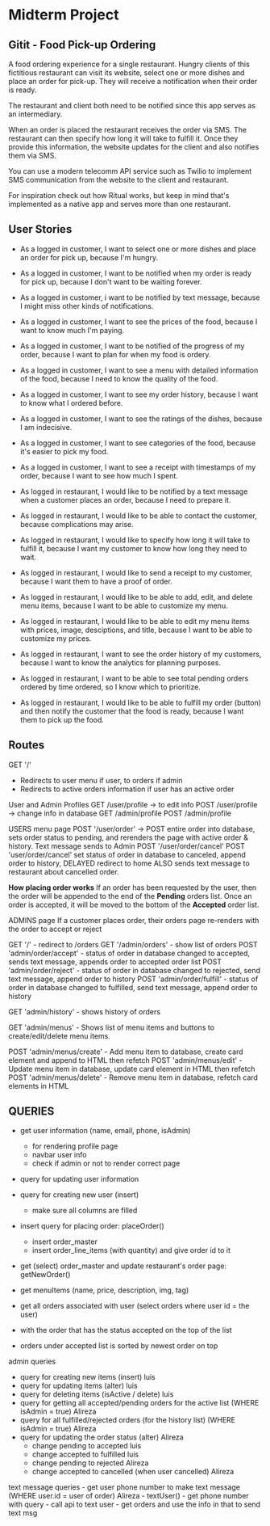 Midterm Project
=========

## Gitit - Food Pick-up Ordering
A food ordering experience for a single restaurant. Hungry clients of this fictitious restaurant can visit its website, select one or more dishes and place an order for pick-up. They will receive a notification when their order is ready.

The restaurant and client both need to be notified since this app serves as an intermediary.

When an order is placed the restaurant receives the order via SMS. The restaurant can then specify how long it will take to fulfill it. Once they provide this information, the website updates for the client and also notifies them via SMS.

You can use a modern telecomm API service such as Twilio to implement SMS communication from the website to the client and restaurant.

For inspiration check out how Ritual works, but keep in mind that's implemented as a native app and serves more than one restaurant.

## User Stories
- As a logged in customer, I want to select one or more dishes and place an order for pick up, because I'm hungry.
- As a logged in customer, I want to be notified when my order is ready for pick up, because I don't want to be waiting forever.
- As a logged in customer, i want to be notified by text message, because I might miss other kinds of notifications.
- As a logged in customer, I want to see the prices of the food, because I want to know much I'm paying.
- As a logged in customer, I want to be notified of the progress of my order, because I want to plan for when my food is ordery.
- As a logged in customer, I want to see a menu with detailed information of the food, because I need to know the quality of the food.
- As a logged in customer, I want to see my order history, because I want to know what I ordered before.
- As a logged in customer, I want to see the ratings of the dishes, because I am indecisive.
- As a logged in customer, I want to see categories of the food, because it's easier to pick my food.
- As a logged in customer, I want to see a receipt with timestamps of my order, because I want to see how much I spent.

- As logged in restaurant, I would like to be notified by a text message when a customer places an order, because I need to prepare it.
- As logged in restaurant, I would like to be able to contact the customer, because complications may arise.
- As logged in restaurant, I would like to specify how long it will take to fulfill it, because I want my customer to know how long they need to wait.
- As logged in restaurant, I would like to send a receipt to my customer, because I want them to have a proof of order.
- As logged in restaurant, I would like to be able to add, edit, and delete menu items, because I want to be able to customize my menu.
- As logged in restaurant, I would like to be able to edit my menu items with prices, image, desciptions, and title, because I want to be able to customize my prices.
- As logged in restaurant, I want to see the order history of my customers, because I want to know the analytics for planning purposes.
- As logged in restaurant, I want to be able to see total pending orders ordered by time ordered, so I know which to prioritize.
- As logged in restaurant, I would like to be able to fulfill my order (button) and then notify the customer that the food is ready, because I want them to pick up the food.

## Routes
GET '/'
- Redirects to user menu if user, to orders if admin
- Redirects to active orders information if user has an active order

User and Admin Profiles
GET /user/profile -> to edit info
POST /user/profile -> change info in database
GET /admin/profile
POST /admin/profile

USERS menu page
POST '/user/order' -> POST entire order into database, sets order status to pending, and rerenders the page with active order & history. Text message sends to Admin
POST '/user/order/cancel'
POST 'user/order/cancel' set status of order in database to canceled, append order to history, DELAYED redirect to home
ALSO sends text message to restaurant about cancelled order.


<!-- IF user goes to home and adds a new menu item while there is still an active order then goes to order page
  => New order form (Add another order? <--text>) above active order & history -->

**How placing order works**
If an order has been requested by the user, then the order will be appended to the end of the **Pending** orders list.
Once an order is accepted, it will be moved to the bottom of the **Accepted** order list.

ADMINS page
If a customer places order, their orders page re-renders with the order to accept or reject

GET '/' - redirect to /orders
GET '/admin/orders' - show list of orders
POST 'admin/order/accept' - status of order in database changed to accepted, sends text message, appends order to accepted order list 
POST 'admin/order/reject' - status of order in database changed to rejected, send text message, append order to history 
POST 'admin/order/fulfill' - status of order in database changed to fulfilled, send text message, append order to history

GET 'admin/history' - shows history of orders

GET 'admin/menus' - Shows list of menu items and buttons to create/edit/delete menu items.

POST 'admin/menus/create' - Add menu item to database, create card element and append to HTML then refetch
POST 'admin/menus/edit' - Update menu item in database, update card element in HTML then refetch
POST 'admin/menus/delete' - Remove menu item in database, refetch card elements in HTML

## QUERIES 
- get user information (name, email, phone, isAdmin)
  - for rendering profile page
  - navbar user info
  - check if admin or not to render correct page

- query for updating user information

- query for creating new user (insert)
  - make sure all columns are filled 

- insert query for placing order: placeOrder()
  - insert order_master
  - insert order_line_items (with quantity) and give order id to it

- get (select) order_master and update restaurant's order page: getNewOrder()

- get menuItems (name, price, description, img, tag)

- get all orders associated with user (select orders where user id = the user)
 - with the order that has the status accepted on the top of the list 
 - orders under accepted list is sorted by newest order on top 

admin queries

  - query for creating new items (insert) luis
  - query for updating items (alter) luis
  - query for deleting items (isActive / delete) luis
  - query for getting all accepted/pending orders for the active list (WHERE isAdmin = true) Alireza  
  - query for all fulfilled/rejected orders (for the history list) (WHERE isAdmin = true) Alireza
  - query for updating the order status (alter) Alireza
    - change pending to accepted luis
    - change accepted to fulfilled luis
    - change pending to rejected Alireza
    - change accepted to cancelled (when user cancelled) Alireza

text message queries
    - get user phone number to make text message (WHERE user.id = user of order) Alireza 
    - textUser()
      - get phone number with query
      - call api to text user
      - get orders and use the info in that to send text msg


